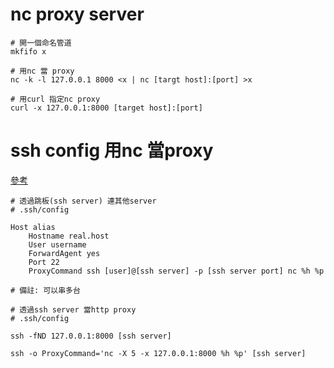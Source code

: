# nc proxy server

```
# 開一個命名管道
mkfifo x

# 用nc 當 proxy
nc -k -l 127.0.0.1 8000 <x | nc [targt host]:[port] >x

# 用curl 指定nc proxy
curl -x 127.0.0.1:8000 [target host]:[port]
```

# ssh config 用nc 當proxy

[參考](https://shazi.info/%E5%88%A9%E7%94%A8ssh-proxycommand%E5%8F%8Anc%E5%81%9A%E8%B7%B3%E6%9D%BF%E7%9A%84%E9%80%A3%E7%B7%9A%E6%87%89%E7%94%A8/)
```
# 透過跳板(ssh server) 連其他server
# .ssh/config

Host alias
    Hostname real.host
    User username
    ForwardAgent yes
    Port 22
    ProxyCommand ssh [user]@[ssh server] -p [ssh server port] nc %h %p

# 備註: 可以串多台
```

```
# 透過ssh server 當http proxy
# .ssh/config

ssh -fND 127.0.0.1:8000 [ssh server]

ssh -o ProxyCommand='nc -X 5 -x 127.0.0.1:8000 %h %p' [ssh server]
```
